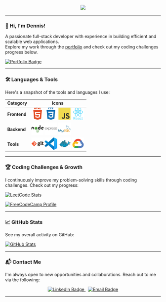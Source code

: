 <p align="center">
  <img src="https://komarev.com/ghpvc/?username=DLittlefield81" />
</p>



---

### 👋 **Hi, I'm Dennis!**  
A passionate full-stack developer with experience in building efficient and scalable web applications. <br />
Explore my work through the [portfolio](https://offworld.ca/) and check out my coding challenges progress below.

<a href="https://offworld.ca/">
  <img src="https://img.shields.io/badge/Portfolio-%23000000.svg?style=for-the-badge&logo=firefox&logoColor=#FF7139" alt="Portfolio Badge" />
</a>

---

### 🛠️ **Languages & Tools**
Here's a snapshot of the tools and languages I use:

| **Category**   | **Icons**                                                                                                     |
|-----------------|-------------------------------------------------------------------------------------------------------------|
| **Frontend**    | <img src="https://github.com/devicons/devicon/blob/master/icons/html5/html5-plain-wordmark.svg" title="HTML5" alt="HTML" width="40" height="40" /> <img src="https://github.com/devicons/devicon/blob/master/icons/css3/css3-plain-wordmark.svg" title="CSS3" alt="CSS" width="40" height="40" /> <img src="https://github.com/devicons/devicon/blob/master/icons/javascript/javascript-original.svg" title="JavaScript" alt="JavaScript" width="40" height="40" /> <img src="https://github.com/devicons/devicon/blob/master/icons/react/react-original-wordmark.svg" title="React" alt="React" width="40" height="40" /> |
| **Backend**     | <img src="https://github.com/devicons/devicon/blob/master/icons/nodejs/nodejs-original-wordmark.svg" title="NodeJS" alt="NodeJS" width="40" height="40" /> <img src="https://github.com/devicons/devicon/blob/master/icons/express/express-original-wordmark.svg" title="Express" alt="Express" width="40" height="40" /> <img src="https://github.com/devicons/devicon/blob/master/icons/mysql/mysql-original-wordmark.svg" title="MySQL" alt="MySQL" width="40" height="40" /> |
| **Tools**       | <img src="https://github.com/devicons/devicon/blob/master/icons/git/git-original-wordmark.svg" title="Git" alt="Git" width="40" height="40" /> <img src="https://github.com/devicons/devicon/blob/master/icons/vscode/vscode-original.svg" title="VS Code" alt="VS Code" width="40" height="40" /> <img src="https://github.com/devicons/devicon/blob/master/icons/docker/docker-original.svg" title="Docker" alt="Docker" width="40" height="40" /> <img src="https://github.com/devicons/devicon/blob/master/icons/googlecloud/googlecloud-original.svg" title="Google Cloud" alt="Google Cloud" width="40" height="40" /> |

---

### 🏆 **Coding Challenges & Growth**
I continuously improve my problem-solving skills through coding challenges. Check out my progress:

[![LeetCode Stats](https://leetcode-badge-sage.vercel.app/badge/DLittlefield81?theme=dark)](https://leetcode.com/u/DLittlefield81/)

<a href="https://www.freecodecamp.org/DLittlefield81" target="_blank">
  <img src="https://img.shields.io/badge/FreeCodeCamp-%230077B5.svg?style=for-the-badge&logo=freeCodeCamp&logoColor=white" alt="FreeCodeCamp Profile">
</a>

---

### 📈 **GitHub Stats**
See my overall activity on GitHub:

[![GitHub Stats](https://github-readme-stats.vercel.app/api?username=DLittlefield81&show_icons=true&theme=dark)](https://github.com/DLittlefield81)

---

### 📬 **Contact Me**
I'm always open to new opportunities and collaborations. Reach out to me via the following:

<div align="center">
  <a href="https://www.linkedin.com/in/dennislittlefield/">
    <img src="https://img.shields.io/badge/linkedin-%230077B5.svg?style=for-the-badge&logo=linkedin&logoColor=white" alt="LinkedIn Badge" />
  </a> &nbsp; 
  <a href="mailto:Littlefield.Dennis@outlook.com?subject=Message From GitHub Profile">
    <img src="https://img.shields.io/badge/Microsoft_Outlook-0078D4?style=for-the-badge&logo=microsoft-outlook&logoColor=white" alt="Email Badge" />
  </a>
</div>

---



